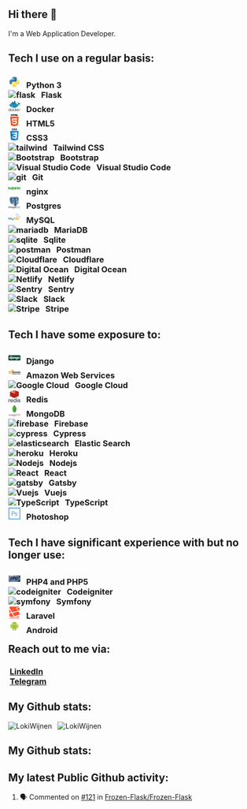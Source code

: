 <h2>Hi there 👋</h2>

I'm a Web Application Developer.



<h2>Tech I use on a regular basis:</h2>

<h3>
    <img src="https://raw.githubusercontent.com/devicons/devicon/master/icons/python/python-original.svg" alt="python" width="25" height="25" />&nbsp;&nbsp; Python 3
    <br /><img src="https://www.vectorlogo.zone/logos/pocoo_flask/pocoo_flask-icon.svg" alt="flask" width="25" height="25" />&nbsp;&nbsp; Flask
    <br /><img src="https://raw.githubusercontent.com/devicons/devicon/master/icons/docker/docker-original-wordmark.svg" alt="docker" width="25" height="25" />&nbsp;&nbsp; Docker
    <br /><img src="https://raw.githubusercontent.com/devicons/devicon/master/icons/html5/html5-original-wordmark.svg" alt="html5" width="25" height="25" />&nbsp;&nbsp; HTML5
    <br /><img src="https://raw.githubusercontent.com/devicons/devicon/master/icons/css3/css3-original-wordmark.svg" alt="css3" width="25" height="25" />&nbsp;&nbsp; CSS3
    <br /><img src="https://www.vectorlogo.zone/logos/tailwindcss/tailwindcss-icon.svg" alt="tailwind" width="25" height="25" />&nbsp;&nbsp; Tailwind CSS
    <br /><img src="https://www.vectorlogo.zone/logos/getbootstrap/getbootstrap-icon.svg" alt="Bootstrap" width="25" height="25" />&nbsp;&nbsp; Bootstrap
    <br /><img src="https://www.vectorlogo.zone/logos/visualstudio_code/visualstudio_code-icon.svg" alt="Visual Studio Code" width="25" height="25" />&nbsp;&nbsp; Visual Studio Code
    <br /><img src="https://www.vectorlogo.zone/logos/git-scm/git-scm-icon.svg" alt="git" width="25" height="25" />&nbsp;&nbsp; Git
    <br /><img src="https://raw.githubusercontent.com/devicons/devicon/master/icons/nginx/nginx-original.svg" alt="nginx" width="25" height="25" />&nbsp;&nbsp; nginx
    <br /><img src="https://raw.githubusercontent.com/devicons/devicon/master/icons/postgresql/postgresql-original-wordmark.svg" alt="postgresql" width="25" height="25" />&nbsp;&nbsp; Postgres
    <br /><img src="https://raw.githubusercontent.com/devicons/devicon/master/icons/mysql/mysql-original-wordmark.svg" alt="mysql" width="25" height="25" />&nbsp;&nbsp; MySQL
    <br /><img src="https://www.vectorlogo.zone/logos/mariadb/mariadb-icon.svg" alt="mariadb" width="25" height="25" />&nbsp;&nbsp; MariaDB
    <br /><img src="https://www.vectorlogo.zone/logos/sqlite/sqlite-icon.svg" alt="sqlite" width="25" height="25" />&nbsp;&nbsp; Sqlite
    <br /><img src="https://www.vectorlogo.zone/logos/getpostman/getpostman-icon.svg" alt="postman" width="25" height="25" />&nbsp;&nbsp; Postman
    <br /><img src="https://www.vectorlogo.zone/logos/cloudflare/cloudflare-icon.svg" alt="Cloudflare" width="25" height="25" />&nbsp;&nbsp; Cloudflare
    <br /><img src="https://www.vectorlogo.zone/logos/digitalocean/digitalocean-icon.svg" alt="Digital Ocean" width="25" height="25" />&nbsp;&nbsp; Digital Ocean
    <br /><img src="https://www.vectorlogo.zone/logos/netlify/netlify-icon.svg" alt="Netlify" width="25" height="25" />&nbsp;&nbsp; Netlify
    <br /><img src="https://www.vectorlogo.zone/logos/sentryio/sentryio-icon.svg" alt="Sentry" width="25" height="25" />&nbsp;&nbsp; Sentry
    <br /><img src="https://www.vectorlogo.zone/logos/slack/slack-icon.svg" alt="Slack" width="25" height="25" />&nbsp;&nbsp; Slack
    <br /><img src="https://www.vectorlogo.zone/logos/stripe/stripe-icon.svg" alt="Stripe" width="25" height="25" />&nbsp;&nbsp; Stripe
</h3>



<h2>Tech I have some exposure to:</h2>

<h3>
    <img src="https://raw.githubusercontent.com/devicons/devicon/master/icons/django/django-original.svg" alt="django" width="25" height="25" />&nbsp;&nbsp; Django
    <br /><img src="https://raw.githubusercontent.com/devicons/devicon/master/icons/amazonwebservices/amazonwebservices-original-wordmark.svg" alt="aws" width="25" height="25" />&nbsp;&nbsp; Amazon Web Services
    <br /><img src="https://www.vectorlogo.zone/logos/google_cloud/google_cloud-icon.svg" alt="Google Cloud" width="25" height="25" />&nbsp;&nbsp; Google Cloud
    <br /><img src="https://raw.githubusercontent.com/devicons/devicon/master/icons/redis/redis-original-wordmark.svg" alt="redis" width="25" height="25" />&nbsp;&nbsp; Redis
    <br /><img src="https://raw.githubusercontent.com/devicons/devicon/master/icons/mongodb/mongodb-original-wordmark.svg" alt="mongodb" width="25" height="25" />&nbsp;&nbsp; MongoDB
    <br /><img src="https://www.vectorlogo.zone/logos/firebase/firebase-icon.svg" alt="firebase" width="25" height="25" />&nbsp;&nbsp; Firebase
    <br /><img src="https://raw.githubusercontent.com/simple-icons/simple-icons/6e46ec1fc23b60c8fd0d2f2ff46db82e16dbd75f/icons/cypress.svg" alt="cypress" width="25" height="25" />&nbsp;&nbsp; Cypress
    <br /><img src="https://www.vectorlogo.zone/logos/elastic/elastic-icon.svg" alt="elasticsearch" width="25" height="25" />&nbsp;&nbsp; Elastic Search
    <br /><img src="https://www.vectorlogo.zone/logos/heroku/heroku-icon.svg" alt="heroku" width="25" height="25" />&nbsp;&nbsp; Heroku
    <br /><img src="https://www.vectorlogo.zone/logos/nodejs/nodejs-icon.svg" alt="Nodejs" width="25" height="25" />&nbsp;&nbsp; Nodejs
    <br /><img src="https://www.vectorlogo.zone/logos/reactjs/reactjs-icon.svg" alt="React" width="25" height="25" />&nbsp;&nbsp; React
    <br /><img src="https://www.vectorlogo.zone/logos/gatsbyjs/gatsbyjs-icon.svg" alt="gatsby" width="25" height="25" />&nbsp;&nbsp; Gatsby
    <br /><img src="https://www.vectorlogo.zone/logos/vuejs/vuejs-icon.svg" alt="Vuejs" width="25" height="25" />&nbsp;&nbsp; Vuejs
    <br /><img src="https://www.vectorlogo.zone/logos/typescriptlang/typescriptlang-icon.svg" alt="TypeScript" width="25" height="25" />&nbsp;&nbsp; TypeScript
    <br /><img src="https://raw.githubusercontent.com/devicons/devicon/master/icons/photoshop/photoshop-line.svg" alt="photoshop" width="25" height="25" />&nbsp;&nbsp; Photoshop
</h3>



<h2>Tech I have significant experience with but no longer use:</h2>

<h3>
    <img src="https://raw.githubusercontent.com/devicons/devicon/master/icons/php/php-original.svg" alt="php" width="25" height="25" />&nbsp;&nbsp; PHP4 and PHP5
    <br /><img src="https://cdn.worldvectorlogo.com/logos/codeigniter.svg" alt="codeigniter" width="25" height="25" />&nbsp;&nbsp; Codeigniter
    <br /><img src="https://symfony.com/logos/symfony_black_03.svg" alt="symfony" width="25" height="25" />&nbsp;&nbsp; Symfony
    <br /><img src="https://raw.githubusercontent.com/devicons/devicon/master/icons/laravel/laravel-plain-wordmark.svg" alt="laravel" width="25" height="25" />&nbsp;&nbsp; Laravel
    <br /><img src="https://raw.githubusercontent.com/devicons/devicon/master/icons/android/android-original-wordmark.svg" alt="android" width="25" height="25" />&nbsp;&nbsp; Android
</h3>



<h2 style="margin-top:1rem">Reach out to me via:</h2>

<h3>
    <ul style="list-style-type:none;margin:0;padding:0 0 0 3px;">
        <li><a href="https://linkedin.com/in/lokiwijnen" target="_blank">LinkedIn</a></li>
        <li><a href="https://t.me/lokiwijnen" target="_blank">Telegram</a></li>
    </ul>
</h3>



<h2>My Github stats:</h2>

<p>
    <img src="https://github-readme-stats.vercel.app/api?username=LokiWijnen&show_icons=true&locale=en" alt="LokiWijnen" width="400" height="160" />&nbsp;&nbsp;
    <img src="https://github-readme-streak-stats.herokuapp.com/?user=LokiWijnen&" alt="LokiWijnen" width="400" height="160" />
</p>



<h2>My Github stats:</h2>

<!--START_SECTION:waka-->
<!--END_SECTION:waka-->



<h2>My latest Public Github activity:</h2>

<!--START_SECTION:activity-->
1. 🗣 Commented on [#121](https://github.com/Frozen-Flask/Frozen-Flask/issues/121) in [Frozen-Flask/Frozen-Flask](https://github.com/Frozen-Flask/Frozen-Flask)
<!--END_SECTION:activity-->
